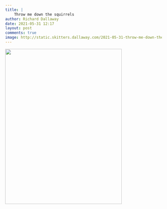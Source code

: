 ```yaml
---
title: |
    Throw me down the squirrels
author: Richard Dallaway
date: 2021-05-31 12:17
layout: post
comments: true
image: http://static.skitters.dallaway.com/2021-05-31-throw-me-down-the-squirrels-fullsize-0.jpeg
---
```




<a href="http://static.skitters.dallaway.com/2021-05-31-throw-me-down-the-squirrels-fullsize-0.jpeg"><img src="http://static.skitters.dallaway.com/2021-05-31-throw-me-down-the-squirrels-thumb-0.jpeg" width="375" height="500"></a>

